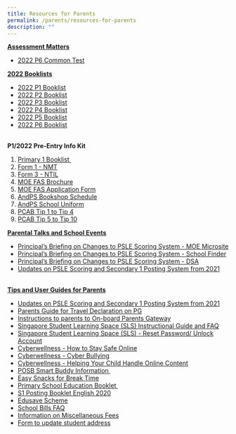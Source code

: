 ```yaml
---
title: Resources for Parents
permalink: /parents/resources-for-parents
description: ""
---
```

<p><strong><u>Assessment Matters<br /></u></strong></p>
<ul>
<li><a href="/files/2022%20P6%20Class%20Tests.pdf" target="_blank" rel="noopener">2022 P6 Common Test</a></li>
</ul>
<p><strong><u>2022 Booklists</u></strong><strong><u><br /></u></strong></p>
<ul>
<li><a href="/files/2022%20P1%20Booklist.pdf" target="_blank" rel="noopener">2022 P1 Booklist</a></li>
<li><a href="/files/2022%20P2%20Booklist.pdf" target="_blank" rel="noopener">2022 P2 Booklist</a></li>
<li><a href="/files/2022%20P3%20Booklist.pdf" target="_blank" rel="noopener">2022 P3 Booklist</a></li>
<li><a href="/files/2022%20P4%20Booklist.pdf" target="_blank" rel="noopener">2022 P4 Booklist</a></li>
<li><a href="/files/2022%20P5%20Booklist.pdf" target="_blank" rel="noopener">2022 P5 Booklist</a>&nbsp;</li>
<li><a href="/files/2022%20P6%20Booklist.pdf" target="_blank" rel="noopener">2022 P6 Booklist</a></li>
</ul>
<p><strong><br />P1/2022 Pre-Entry Info Kit</strong></p>
<ol>
<li><a href="/files/2022%20P1%20Booklist.pdf" target="_blank" rel="noopener">Primary 1 Booklist&nbsp;</a></li>
<li><a href=/files/Form%201%20NMT.pdf" target="_blank" rel="noopener">Form 1 - NMT</a></li>
<li><a href="/files/Form%201%20NTIL.pdf" target="_blank" rel="noopener">Form 3 - NTIL</a></li>
<li><a href="/files/MOE%20Fas%20Brochure.pdf" target="_blank" rel="noopener">MOE FAS Brochure</a></li>
<li><a href="/files/MOE%20Fas%20Application.pdf" target="_blank" rel="noopener">MOE FAS Application Form</a></li>
<li><a href="https://moe-andersonpri-staging.netlify.app/files/AndPS%202021%20Bookshop%20Schedule.pdf" target="_blank" rel="noopener">AndPS Bookshop Schedule</a></li>
<li><a href="https://moe-andersonpri-staging.netlify.app/files/AndPS%202021%20Uniform%20Sale%20Schedule.pdf" target="_blank" rel="noopener">AndPS School Uniform</a></li>
<li><a href="https://moe-andersonpri-staging.netlify.app/files/2021%20PCAB%20Tip%201%20-%20Tip%204.pdf" target="_blank" rel="noopener">PCAB Tip 1 to Tip 4</a></li>
<li><a href="https://moe-andersonpri-staging.netlify.app/files/2021%20PCAB%20Tip%205%20-%20Tip%2010.pdf" target="_blank" rel="noopener">PCAB Tip 5 to Tip 10</a></li>
</ol>
<p><strong><u>Parental Talks and School Events</u></strong></p>
<ul>
<li><a href="https://www.moe.gov.sg/microsites/psle-fsbb/index.html" target="_blank" rel="noopener">Principal&rsquo;s Briefing on Changes to PSLE Scoring System - MOE Microsite</a></li>
<li><a href="https://www.moe.gov.sg/schoolfinder" target="_blank" rel="noopener">Principal&rsquo;s Briefing on Changes to PSLE Scoring System - School Finder</a></li>
<li><a href="https://www.moe.gov.sg/secondary/dsa" target="_blank" rel="noopener">Principal&rsquo;s Briefing on Changes to PSLE Scoring System - DSA</a></li>
<li><a href="https://moe-andersonpri-staging.netlify.app/files/New%20AL%20Infographic.pdf" target="_blank" rel="noopener">Updates on PSLE Scoring and Secondary 1 Posting System from 2021</a>&nbsp;</li>
</ul>
<p><br /><strong><u>Tips and User Guides for Parents</u></strong></p>
<ul>
<li><a href="https://moe-andersonpri-staging.netlify.app/files/New%20AL%20Infographic.pdf" target="_blank" rel="noopener">Updates on PSLE Scoring and Secondary 1 Posting System from 2021</a></li>
<li><a href="https://moe-andersonpri-staging.netlify.app/files/Parents%20Guide%20for%20Travel%20Declaration%20on%20PG.pdf" target="_blank" rel="noopener">Parents Guide for Travel Declaration on PG</a></li>
<li><a href="https://moe-andersonpri-staging.netlify.app/files/Instructions%20to%20parents%20to%20On-board%20Parents%20Gateway.pdf" target="_blank" rel="noopener">Instructions to parents to On-board Parents Gateway</a></li>
<li><a href="https://moe-andersonpri-staging.netlify.app/files/Student%20Annexes%20(Instructions%20and%20FAQs%20updated%2029%20Mar).pdf" target="_blank" rel="noopener">Singapore Student Learning Space (SLS) Instructional Guide and FAQ</a></li>
<li><a href="https://moe-andersonpri-staging.netlify.app/files/SLS%20Familiarisation%20Exercise%202019%20(For%20Students)%20-%20website.pdf" target="_blank" rel="noopener">Singapore Student Learning Space (SLS) - Reset Password/ Unlock Account</a></li>
<li><a href="https://moe-andersonpri-staging.netlify.app/files/Cyberwellness%20Tip%20Sheet%20for%20Parents%20T4%202017.pdf" target="_blank" rel="noopener">Cyberwellness - How to Stay Safe Online</a></li>
<li><a href="https://moe-andersonpri-staging.netlify.app/files/Tip%20Sheet%20on%20Cyber%20Bullying2.pdf" target="_blank" rel="noopener">Cyberwellness - Cyber Bullying</a></li>
<li><a href="https://moe-andersonpri-staging.netlify.app/files/3B)%202018%20T2%20Parents%20Tip%20Sheet.pdf" target="_blank" rel="noopener">Cyberwellness - Helping Your Child Handle Online Content</a></li>
<li><a href="https://moe-andersonpri-staging.netlify.app/files/POSB%20Smart%20Buddy.pdf" target="_blank" rel="noopener">POSB Smart Buddy Information&nbsp;</a></li>
<li><a href="https://moe-andersonpri-staging.netlify.app/easy-snacks-for-break-time" target="_blank" rel="noopener">Easy Snacks for Break Time</a></li>
<li><a href="https://moe-andersonpri-staging.netlify.app/files/primary-school-education-booklet_compressed.pdf">Primary School Education Booklet&nbsp;</a></li>
<li><a href="https://moe-andersonpri-staging.netlify.app/files/S1-Posting-Booklet-English-2020_compressed.pdf" target="_blank" rel="noopener">S1 Posting Booklet English 2020</a>&nbsp;</li>
<li><a href="https://www.moe.gov.sg/education/edusave" target="_blank" rel="noopener">Edusave Scheme</a></li>
<li><a href="https://moe-andersonpri-staging.netlify.app/files/School%20Bill%20FAQ.pdf" target="_blank" rel="noopener">School Bills FAQ</a></li>
<li><a href="https://moe-andersonpri-staging.netlify.app/files/Information%20on%20Miscellaneous%20Fees.pdf" target="_blank" rel="noopener">Information on Miscellaneous Fees</a></li>
<li><a href="https://moe-andersonpri-staging.netlify.app/files/Address%20Update%20Form.pdf" target="_blank" rel="noopener">Form to update student address</a></li>
</ul>